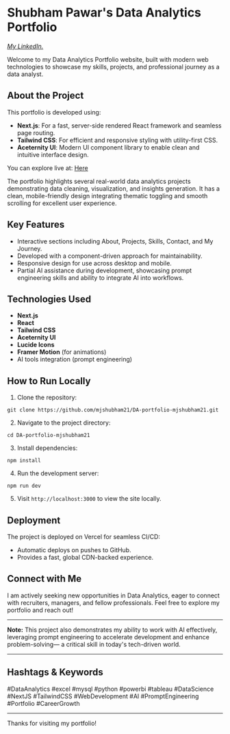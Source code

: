 # Shubham Pawar's Data Analytics Portfolio

*[My LinkedIn.](https://www.linkedin.com/in/mjshubham21/)*

Welcome to my Data Analytics Portfolio website, built with modern web technologies to showcase my skills, projects, and professional journey as a data analyst.

## About the Project

This portfolio is developed using:

- **Next.js**: For a fast, server-side rendered React framework and seamless page routing.
- **Tailwind CSS**: For efficient and responsive styling with utility-first CSS.
- **Aceternity UI**: Modern UI component library to enable clean and intuitive interface design.

You can explore live at: [Here](https://mjshubham21-portfolio.vercel.app/)

The portfolio highlights several real-world data analytics projects demonstrating data cleaning, visualization, and insights generation. It has a clean, mobile-friendly design integrating thematic toggling and smooth scrolling for excellent user experience.

## Key Features

- Interactive sections including About, Projects, Skills, Contact, and My Journey.
- Developed with a component-driven approach for maintainability.
- Responsive design for use across desktop and mobile.
- Partial AI assistance during development, showcasing prompt engineering skills and ability to integrate AI into workflows.

## Technologies Used

- **Next.js**
- **React**
- **Tailwind CSS**
- **Aceternity UI**
- **Lucide Icons**
- **Framer Motion** (for animations)
- AI tools integration (prompt engineering)

## How to Run Locally

1. Clone the repository:

```
git clone https://github.com/mjshubham21/DA-portfolio-mjshubham21.git
```

2. Navigate to the project directory:

```
cd DA-portfolio-mjshubham21
```

3. Install dependencies:

```
npm install
```

4. Run the development server:

```
npm run dev
```

5. Visit `http://localhost:3000` to view the site locally.

## Deployment

The project is deployed on Vercel for seamless CI/CD:

- Automatic deploys on pushes to GitHub.
- Provides a fast, global CDN-backed experience.

## Connect with Me

I am actively seeking new opportunities in Data Analytics, eager to connect with recruiters, managers, and fellow professionals. Feel free to explore my portfolio and reach out!

---

**Note:** This project also demonstrates my ability to work with AI effectively, leveraging prompt engineering to accelerate development and enhance problem-solving— a critical skill in today's tech-driven world.

---

## Hashtags & Keywords

#DataAnalytics #excel #mysql #python #powerbi #tableau #DataScience #NextJS #TailwindCSS #WebDevelopment #AI #PromptEngineering #Portfolio #CareerGrowth 

---

Thanks for visiting my portfolio!
